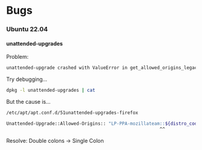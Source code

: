 # Bugs

### Ubuntu 22.04

#### unattended-upgrades

Problem:

```txt
unattended-upgrade crashed with ValueError in get_allowed_origins_legacy(): too many values to unpack
```

Try debugging...

```bash
dpkg -l unattended-upgrades | cat
```

But the cause is...

```bash
/etc/apt/apt.conf.d/51unattended-upgrades-firefox

Unattended-Upgrade::Allowed-Origins:: "LP-PPA-mozillateam::${distro_codename}";
                                                         ^^
```

Resolve: Double colons -> Single Colon

